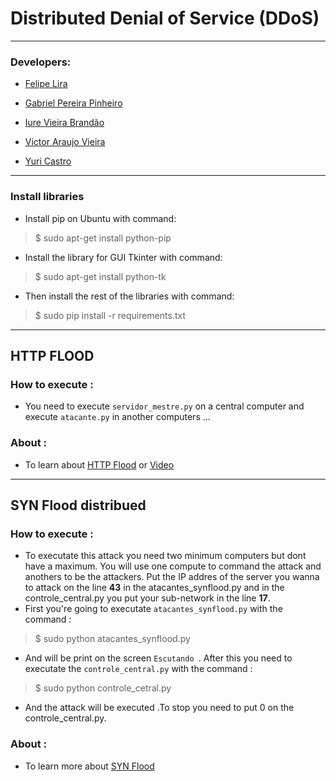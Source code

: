 
#  Distributed Denial of Service (DDoS)
___________________________________________________________________________________________________________________________________________

### Developers:

- [Felipe Lira](https://github.com/liraf)

- [Gabriel Pereira Pinheiro](https://github.com/gabrielpereirapinheiro)

- [Iure Vieira Brandão](https://github.com/iurebrandao)

- [Victor Araujo Vieira](https://github.com/IceVct)

- [Yuri Castro](https://github.com/Yuri-Castro)

__________________________________________________________________________________________________________________________________________

### Install libraries

- Install pip on Ubuntu with command:

> $ sudo apt-get install python-pip

- Install the library for GUI Tkinter with command:

> $ sudo apt-get install python-tk

- Then install the rest of the libraries with command:

> $ sudo pip install -r requirements.txt

________________________________________________________________________________________________________________________________________
## HTTP FLOOD

### How to execute :

- You need to execute ```servidor_mestre.py``` on a central computer and execute ```atacante.py``` in another computers ...


### About :

- To learn about [HTTP Flood](https://en.wikipedia.org/wiki/HTTP_Flood) or [Video](https://www.youtube.com/watch?v=BzgsT-_GC4Q) 

________________________________________________________________________________________________________________________________________

## SYN Flood distribued 

### How to execute :

- To executate this attack you need two minimum computers but dont have a maximum. You will use one compute to command the attack and anothers to be the attackers. Put the IP addres of the server you wanna to attack on the line **43** in the atacantes_synflood.py and in the controle_central.py you put your sub-network in the line **17**.
- First you're going to executate ```atacantes_synflood.py``` with the command :
> $ sudo python atacantes_synflood.py
- And will be print on the screen ```Escutando ```. After this you need to executate the ```controle_central.py``` with the command :
> $ sudo python controle_cetral.py 
- And the attack will be executed .To stop you need to put 0 on the controle_central.py.

### About :

- To learn more about [SYN Flood](https://en.wikipedia.org/wiki/SYN_flood)
